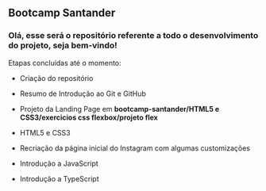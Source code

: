 ## Bootcamp Santander

### Olá, esse será o repositório referente a todo o desenvolvimento do projeto, seja bem-vindo!

Etapas concluídas até o momento:

- Criação do repositório

- Resumo de Introdução ao Git e GitHub

- Projeto da Landing Page em **bootcamp-santander/HTML5 e CSS3/exercicios css flexbox/projeto flex**

- HTML5 e CSS3

- Recriação da página inicial do Instagram com algumas customizações

- Introdução a JavaScript

- Introdução a TypeScript
